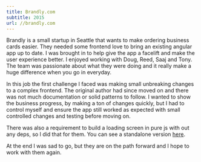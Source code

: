 ```yaml
---
title: Brandly.com
subtitle: 2015
url: //brandly.com
---
```


Brandly is a small startup in Seattle that wants to make ordering business cards easier. They needed some frontend love to bring an existing angular app up to date. I was brought in to help give the app a facelift and make the user experience better. I enjoyed working with Doug, Reed, Saaj and Tony. The team was passionate about what they were doing and it really make a huge difference when you go in everyday.

In this job the first challenge I faced was making small unbreaking changes to a complex frontend. The original author had since moved on and there was not much documentation or solid patterns to follow. I wanted to show the business progress, by making a ton of changes quickly, but I had to control myself and ensure the app still worked as expected with small controlled changes and testing before moving on.

There was also a requirement to build a loading screen in pure js with out any deps, so I did that for them. You can see a standalone version [here](http://brandly-loader.s3-website-us-east-1.amazonaws.com/).

At the end I was sad to go, but they are on the path forward and I hope to work with them again.
